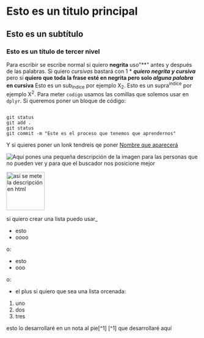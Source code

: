 # Esto es un titulo principal
## Esto es un subtítulo
### Esto es un título de tercer nivel

Para escribir se escribe normal si quiero **negrita** uso"**" antes y después de las palabras. Si quiero *cursivas* bastará con 1 *
***quiero negrita y cursiva*** pero si **quiero que toda la frase esté en negrita pero solo _alguna palabra_ en cursiva**
Esto es un sub<sub>indice</sub> por ejemplo X<sub>2</sub>.
Esto es un supra<sup>indice</sup> por ejemplo X<sup>2</sup>.
Para meter `codigo` usamos las comillas que solemos usar en `dplyr`. Si queremos poner un bloque de código:
```

git status
git add .
git status
git commit -m "Este es el proceso que tenemos que aprendernos"
```

Y si quieres poner un lonk tendreis qe poner [Nombre que aparecerá](https://leonardo.ai/faq/)

![Aquí pones una pequeña descripción de la imagen para las personas que no pueden ver y para que el buscador nos posicione mejor](https://fotbollsthlm.se/wp-content/uploads/2024/02/gulliksen_dif.jpg)

<img src="https://fotbollsthlm.se/wp-content/uploads/2024/02/gulliksen_dif.jpg" alt="así se mete la descripción en html" width="100" height="100">

si quiero crear una lista puedo usar_
- esto
- oooo

o:
* esto
* ooo

o:
+ el plus
si quiero que sea una lista orcenada:
1. uno
2. dos
3. tres

esto lo desarrollaré en un nota al pie[^1]
[^1] que desarrollaré aquí
